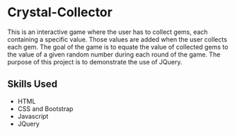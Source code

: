 # Crystal-Collector

This is an interactive game where the user has to collect gems, each containing a specific value. Those values are added when the user collects each gem. The goal of the game is to equate the value of collected gems to the value of a given random number during each round of the game. The purpose of this project is to demonstrate the use of JQuery. 

## Skills Used 
* HTML 
* CSS and Bootstrap 
* Javascript 
* JQuery

